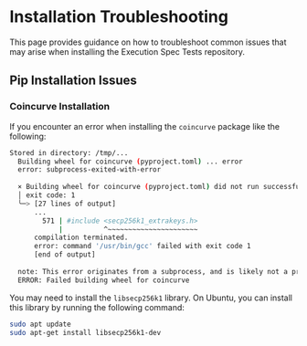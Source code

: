 # Installation Troubleshooting

This page provides guidance on how to troubleshoot common issues that may arise when installing the Execution Spec Tests repository.

## Pip Installation Issues

### Coincurve Installation

If you encounter an error when installing the `coincurve` package like the following:

```bash
Stored in directory: /tmp/...
  Building wheel for coincurve (pyproject.toml) ... error
  error: subprocess-exited-with-error
  
  × Building wheel for coincurve (pyproject.toml) did not run successfully.
  │ exit code: 1
  ╰─> [27 lines of output]
      ...
        571 | #include <secp256k1_extrakeys.h>
            |          ^~~~~~~~~~~~~~~~~~~~~~~
      compilation terminated.
      error: command '/usr/bin/gcc' failed with exit code 1
      [end of output]
  
  note: This error originates from a subprocess, and is likely not a problem with pip.
  ERROR: Failed building wheel for coincurve
```

You may need to install the `libsecp256k1` library. On Ubuntu, you can install this library by running the following command:

```bash
sudo apt update
sudo apt-get install libsecp256k1-dev
```
